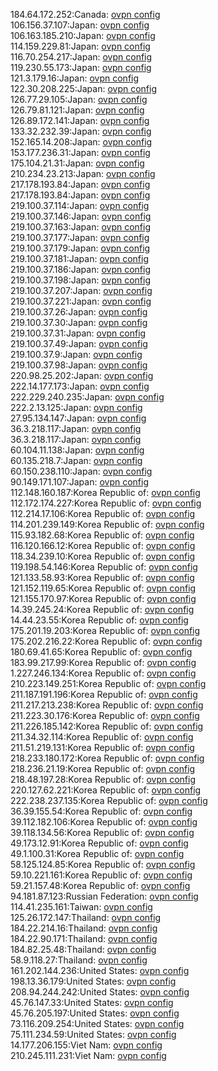 184.64.172.252:Canada: [ovpn config](vpn/184_64_172_252.ovpn)  
106.156.37.107:Japan: [ovpn config](vpn/106_156_37_107.ovpn)  
106.163.185.210:Japan: [ovpn config](vpn/106_163_185_210.ovpn)  
114.159.229.81:Japan: [ovpn config](vpn/114_159_229_81.ovpn)  
116.70.254.217:Japan: [ovpn config](vpn/116_70_254_217.ovpn)  
119.230.55.173:Japan: [ovpn config](vpn/119_230_55_173.ovpn)  
121.3.179.16:Japan: [ovpn config](vpn/121_3_179_16.ovpn)  
122.30.208.225:Japan: [ovpn config](vpn/122_30_208_225.ovpn)  
126.77.29.105:Japan: [ovpn config](vpn/126_77_29_105.ovpn)  
126.79.81.121:Japan: [ovpn config](vpn/126_79_81_121.ovpn)  
126.89.172.141:Japan: [ovpn config](vpn/126_89_172_141.ovpn)  
133.32.232.39:Japan: [ovpn config](vpn/133_32_232_39.ovpn)  
152.165.14.208:Japan: [ovpn config](vpn/152_165_14_208.ovpn)  
153.177.236.31:Japan: [ovpn config](vpn/153_177_236_31.ovpn)  
175.104.21.31:Japan: [ovpn config](vpn/175_104_21_31.ovpn)  
210.234.23.213:Japan: [ovpn config](vpn/210_234_23_213.ovpn)  
217.178.193.84:Japan: [ovpn config](vpn/217_178_193_84.ovpn)  
217.178.193.84:Japan: [ovpn config](vpn/217_178_193_84.ovpn)  
219.100.37.114:Japan: [ovpn config](vpn/219_100_37_114.ovpn)  
219.100.37.146:Japan: [ovpn config](vpn/219_100_37_146.ovpn)  
219.100.37.163:Japan: [ovpn config](vpn/219_100_37_163.ovpn)  
219.100.37.177:Japan: [ovpn config](vpn/219_100_37_177.ovpn)  
219.100.37.179:Japan: [ovpn config](vpn/219_100_37_179.ovpn)  
219.100.37.181:Japan: [ovpn config](vpn/219_100_37_181.ovpn)  
219.100.37.186:Japan: [ovpn config](vpn/219_100_37_186.ovpn)  
219.100.37.198:Japan: [ovpn config](vpn/219_100_37_198.ovpn)  
219.100.37.207:Japan: [ovpn config](vpn/219_100_37_207.ovpn)  
219.100.37.221:Japan: [ovpn config](vpn/219_100_37_221.ovpn)  
219.100.37.26:Japan: [ovpn config](vpn/219_100_37_26.ovpn)  
219.100.37.30:Japan: [ovpn config](vpn/219_100_37_30.ovpn)  
219.100.37.31:Japan: [ovpn config](vpn/219_100_37_31.ovpn)  
219.100.37.49:Japan: [ovpn config](vpn/219_100_37_49.ovpn)  
219.100.37.9:Japan: [ovpn config](vpn/219_100_37_9.ovpn)  
219.100.37.98:Japan: [ovpn config](vpn/219_100_37_98.ovpn)  
220.98.25.202:Japan: [ovpn config](vpn/220_98_25_202.ovpn)  
222.14.177.173:Japan: [ovpn config](vpn/222_14_177_173.ovpn)  
222.229.240.235:Japan: [ovpn config](vpn/222_229_240_235.ovpn)  
222.2.13.125:Japan: [ovpn config](vpn/222_2_13_125.ovpn)  
27.95.134.147:Japan: [ovpn config](vpn/27_95_134_147.ovpn)  
36.3.218.117:Japan: [ovpn config](vpn/36_3_218_117.ovpn)  
36.3.218.117:Japan: [ovpn config](vpn/36_3_218_117.ovpn)  
60.104.11.138:Japan: [ovpn config](vpn/60_104_11_138.ovpn)  
60.135.218.7:Japan: [ovpn config](vpn/60_135_218_7.ovpn)  
60.150.238.110:Japan: [ovpn config](vpn/60_150_238_110.ovpn)  
90.149.171.107:Japan: [ovpn config](vpn/90_149_171_107.ovpn)  
112.148.160.187:Korea Republic of: [ovpn config](vpn/112_148_160_187.ovpn)  
112.172.174.227:Korea Republic of: [ovpn config](vpn/112_172_174_227.ovpn)  
112.214.17.106:Korea Republic of: [ovpn config](vpn/112_214_17_106.ovpn)  
114.201.239.149:Korea Republic of: [ovpn config](vpn/114_201_239_149.ovpn)  
115.93.182.68:Korea Republic of: [ovpn config](vpn/115_93_182_68.ovpn)  
116.120.166.12:Korea Republic of: [ovpn config](vpn/116_120_166_12.ovpn)  
118.34.239.10:Korea Republic of: [ovpn config](vpn/118_34_239_10.ovpn)  
119.198.54.146:Korea Republic of: [ovpn config](vpn/119_198_54_146.ovpn)  
121.133.58.93:Korea Republic of: [ovpn config](vpn/121_133_58_93.ovpn)  
121.152.119.65:Korea Republic of: [ovpn config](vpn/121_152_119_65.ovpn)  
121.155.170.97:Korea Republic of: [ovpn config](vpn/121_155_170_97.ovpn)  
14.39.245.24:Korea Republic of: [ovpn config](vpn/14_39_245_24.ovpn)  
14.44.23.55:Korea Republic of: [ovpn config](vpn/14_44_23_55.ovpn)  
175.201.19.203:Korea Republic of: [ovpn config](vpn/175_201_19_203.ovpn)  
175.202.216.22:Korea Republic of: [ovpn config](vpn/175_202_216_22.ovpn)  
180.69.41.65:Korea Republic of: [ovpn config](vpn/180_69_41_65.ovpn)  
183.99.217.99:Korea Republic of: [ovpn config](vpn/183_99_217_99.ovpn)  
1.227.246.134:Korea Republic of: [ovpn config](vpn/1_227_246_134.ovpn)  
210.223.149.251:Korea Republic of: [ovpn config](vpn/210_223_149_251.ovpn)  
211.187.191.196:Korea Republic of: [ovpn config](vpn/211_187_191_196.ovpn)  
211.217.213.238:Korea Republic of: [ovpn config](vpn/211_217_213_238.ovpn)  
211.223.30.176:Korea Republic of: [ovpn config](vpn/211_223_30_176.ovpn)  
211.226.185.142:Korea Republic of: [ovpn config](vpn/211_226_185_142.ovpn)  
211.34.32.114:Korea Republic of: [ovpn config](vpn/211_34_32_114.ovpn)  
211.51.219.131:Korea Republic of: [ovpn config](vpn/211_51_219_131.ovpn)  
218.233.180.172:Korea Republic of: [ovpn config](vpn/218_233_180_172.ovpn)  
218.236.21.19:Korea Republic of: [ovpn config](vpn/218_236_21_19.ovpn)  
218.48.197.28:Korea Republic of: [ovpn config](vpn/218_48_197_28.ovpn)  
220.127.62.221:Korea Republic of: [ovpn config](vpn/220_127_62_221.ovpn)  
222.238.237.135:Korea Republic of: [ovpn config](vpn/222_238_237_135.ovpn)  
36.39.155.54:Korea Republic of: [ovpn config](vpn/36_39_155_54.ovpn)  
39.112.182.106:Korea Republic of: [ovpn config](vpn/39_112_182_106.ovpn)  
39.118.134.56:Korea Republic of: [ovpn config](vpn/39_118_134_56.ovpn)  
49.173.12.91:Korea Republic of: [ovpn config](vpn/49_173_12_91.ovpn)  
49.1.100.31:Korea Republic of: [ovpn config](vpn/49_1_100_31.ovpn)  
58.125.124.85:Korea Republic of: [ovpn config](vpn/58_125_124_85.ovpn)  
59.10.221.161:Korea Republic of: [ovpn config](vpn/59_10_221_161.ovpn)  
59.21.157.48:Korea Republic of: [ovpn config](vpn/59_21_157_48.ovpn)  
94.181.87.123:Russian Federation: [ovpn config](vpn/94_181_87_123.ovpn)  
114.41.235.161:Taiwan: [ovpn config](vpn/114_41_235_161.ovpn)  
125.26.172.147:Thailand: [ovpn config](vpn/125_26_172_147.ovpn)  
184.22.214.16:Thailand: [ovpn config](vpn/184_22_214_16.ovpn)  
184.22.90.171:Thailand: [ovpn config](vpn/184_22_90_171.ovpn)  
184.82.25.48:Thailand: [ovpn config](vpn/184_82_25_48.ovpn)  
58.9.118.27:Thailand: [ovpn config](vpn/58_9_118_27.ovpn)  
161.202.144.236:United States: [ovpn config](vpn/161_202_144_236.ovpn)  
198.13.36.179:United States: [ovpn config](vpn/198_13_36_179.ovpn)  
208.94.244.242:United States: [ovpn config](vpn/208_94_244_242.ovpn)  
45.76.147.33:United States: [ovpn config](vpn/45_76_147_33.ovpn)  
45.76.205.197:United States: [ovpn config](vpn/45_76_205_197.ovpn)  
73.116.209.254:United States: [ovpn config](vpn/73_116_209_254.ovpn)  
75.111.234.59:United States: [ovpn config](vpn/75_111_234_59.ovpn)  
14.177.206.155:Viet Nam: [ovpn config](vpn/14_177_206_155.ovpn)  
210.245.111.231:Viet Nam: [ovpn config](vpn/210_245_111_231.ovpn)  
